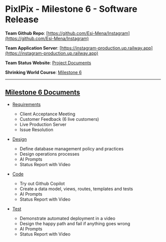 # PixlPix - Milestone 6 - Software Release

**Team Github Repo**:  [https://github.com/Esi-Mena/Instagram](https://github.com/Esi-Mena/Instagram)

**Team Application Server**:  [https://instagram-production.up.railway.app](https://instagram-production.up.railway.app)

**Team Status Website**:  [Project Documents](https://github.com/Esi-Mena/Instagram/tree/main/Documents)

**Shrinking World Course**: [Milestone 6](https://shrinking-world.com/sweng/m6-Index.md)

---

## [Milestone 6 Documents](https://github.com/Esi-Mena/Instagram/tree/main/Documents/Milestone-6)

* [Requirements](https://github.com/Esi-Mena/Instagram/tree/main/Documents/Milestone-6/Requirements) 
    * Client Acceptance Meeting
    * Customer Feedback (6 live customers)
    * Live Production Server
    * Issue Resolution

* [Design](https://github.com/Esi-Mena/Instagram/tree/main/Documents/Milestone-6/Design)
    * Define database management policy and practices
    * Design operations processes
    * AI Prompts
    * Status Report with Video

* [Code](https://github.com/Esi-Mena/Instagram/tree/main/Documents/Milestone-6/Code)
    * Try out Github Copilot
    * Create a data model, views, routes, templates and tests
    * AI Prompts
    * Status Report with Video

* [Test](https://github.com/Esi-Mena/Instagram/tree/main/Documents/Milestone-6/Test)
    * Demonstrate automated deployment in a video
    * Design the happy path and fail if anything goes wrong
    * AI Prompts
    * Status Report with Video
